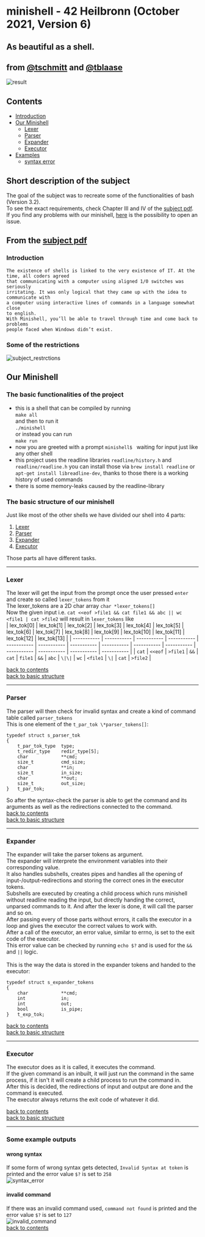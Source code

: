 # minishell - 42 Heilbronn (October 2021, Version 6)
## As beautiful as a shell.<br>
## from [@tschmitt](https://github.com/toni-schmitt) and [@tblaase](https://github.com/tblaase)<br>
![result](https://github.com/toni-schmitt/minishell/blob/main/readme_additions/minishell_result.jpg)
## Contents
- [Introduction](https://github.com/toni-schmitt/minishell#introduction)
- [Our Minishell](https://github.com/toni-schmitt/minishell#our-minishell)
  - [Lexer](https://github.com/toni-schmitt/minishell#lexer)
  - [Parser](https://github.com/toni-schmitt/minishell#parser)
  - [Expander](https://github.com/toni-schmitt/minishell#expander)
  - [Executor](https://github.com/toni-schmitt/minishell#executor)
- [Examples](https://github.com/toni-schmitt/minishell#some-example-outputs)
  - [syntax error](https://github.com/toni-schmitt/minishell#wrong-syntax) 

## Short description of the subject

The goal of the subject was to recreate some of the functionalities of bash (Version 3.2).<br>
To see the exact requirements, check Chapter III and IV of the [subject pdf](https://github.com/toni-schmitt/minishell/blob/main/readme_additions/en.subject.pdf).<br>
If you find any problems with our minishell, [here](https://github.com/toni-schmitt/minishell/issues/new/choose) is the possibility to open an issue.<br>
## From the [subject pdf](https://github.com/toni-schmitt/minishell/blob/main/readme_additions/en.subject.pdf)
### Introduction
```
The existence of shells is linked to the very existence of IT. At the time, all coders agreed
that communicating with a computer using aligned 1/0 switches was seriously
irritating. It was only logical that they came up with the idea to communicate with
a computer using interactive lines of commands in a language somewhat close
to english.
With Minishell, you’ll be able to travel through time and come back to problems
people faced when Windows didn’t exist.
```
### Some of the restrictions
![subject_restrctions](https://github.com/toni-schmitt/minishell/blob/main/readme_additions/minishell_from_subject_pdf.jpg)

## Our Minishell
### The basic functionalities of the project
- this is a shell that can be compiled by running<br>`make all`<br>and then to run it<br>`./minishell`<br>or instead you can run<br>`make run`
- now you are greeted with a prompt `minishell$ `&nbsp;waiting for input just like any other shell
- this project uses the readline libraries `readline/history.h` and `readline/readline.h` you can install those via `brew install readline` or `apt-get install libreadline-dev`, thanks to those there is a working history of used commands
- there is some memory-leaks caused by the readline-library

### The basic structure of our minishell
Just like most of the other shells we have divided our shell into 4 parts:
1. [Lexer](https://github.com/toni-schmitt/minishell#lexer)
2. [Parser](https://github.com/toni-schmitt/minishell#parser)
3. [Expander](https://github.com/toni-schmitt/minishell#expander)
4. [Executor](https://github.com/toni-schmitt/minishell#executor)

Those parts all have different tasks.<br>

----------

### Lexer
The lexer will get the input from the prompt once the user pressed `enter` and create so called `lexer_tokens` from it<br>
The lexer_tokens are a 2D char array `char *lexer_tokens[]`<br>
Now the given input i.e. `cat <<eof >file1 && cat file1 && abc || wc <file1 | cat >file2` will result in `lexer_tokens` like<br>
| lex_tok[0] | lex_tok[1] | lex_tok[2] | lex_tok[3] | lex_tok[4] | lex_tok[5] | lex_tok[6] | lex_tok[7] | lex_tok[8] | lex_tok[9] | lex_tok[10] | lex_tok[11] | lex_tok[12] | lex_tok[13] |
| ----------- | ----------- | ----------- | ----------- | ----------- | ----------- | ----------- | ----------- | ----------- | ----------- | ----------- | ----------- | ----------- | ----------- |
| `cat` | `<<eof` | `>file1` | `&&` | `cat` | `file1` | `&&` | `abc` | `\|\|` | `wc` | `<file1` | `\|` | `cat` | `>file2` |

[back to contents](https://github.com/toni-schmitt/minishell#contents)<br>
[back to basic structure](https://github.com/toni-schmitt/minishell#the-basic-functionalities-of-the-project)<br>

----------

### Parser
The parser will then check for invalid syntax and create a kind of command table called `parser_tokens`<br>
This is one element of the `t_par_tok \*parser_tokens[]`:<br>
```
typedef struct s_parser_tok
{
	t_par_tok_type	type;
	t_redir_type	redir_type[5];
	char			**cmd;
	size_t			cmd_size;
	char			**in;
	size_t			in_size;
	char			**out;
	size_t			out_size;
}	t_par_tok;
```
So after the syntax-check the parser is able to get the command and its arguments as well as the redirections connected to the command.<br>
[back to contents](https://github.com/toni-schmitt/minishell#contents)<br>
[back to basic structure](https://github.com/toni-schmitt/minishell#the-basic-functionalities-of-the-project)<br>

----------

### Expander
The expander will take the parser tokens as argument.<br>
The expander will interprete the environment variables into their corresponding value.<br>
It also handles subshells, creates pipes and handles all the opening of input-/output-redirections and storing the correct ones in the executor tokens.<br>
Subshells are executed by creating a child process which runs minishell without readline reading the input, but directly handing the correct, unparsed commands to it. And after the lexer is done, it will call the parser and so on.<br>
After passing every of those parts without errors, it calls the executor in a loop and gives the executor the correct values to work with.<br>
After a call of the executor, an error value, similar to errno, is set to the exit code of the executor.<br>
This error value can be checked by running `echo $?` and is used for the `&&` and `||` logic.<br><br>
This is the way the data is stored in the expander tokens and handed to the executor:<br>
```
typedef struct s_expander_tokens
{
	char			**cmd;
	int				in;
	int				out;
	bool			is_pipe;
}	t_exp_tok;
```

[back to contents](https://github.com/toni-schmitt/minishell#contents)<br>
[back to basic structure](https://github.com/toni-schmitt/minishell#the-basic-functionalities-of-the-project)<br>

----------

### Executor
The executor does as it is called, it executes the command.<br>
If the given command is an inbuilt, it will just run the command in the same process, if it isn't it will create a child process to run the command in.<br>
After this is decided, the redirections of input and output are done and the command is executed.<br>
The executor always returns the exit code of whatever it did.<br>

[back to contents](https://github.com/toni-schmitt/minishell#contents)<br>
[back to basic structure](https://github.com/toni-schmitt/minishell#the-basic-functionalities-of-the-project)<br>

----------

### Some example outputs

#### wrong syntax
If some form of wrong syntax gets detected, `Invalid Syntax at token` is printed and the error value `$?` is set to `258`<br>
![syntax_error](https://github.com/toni-schmitt/minishell/blob/main/readme_additions/syntax_error.jpg)<br>
#### invalid command
If there was an invalid command used, `command not found` is printed and the error value `$?` is set to `127`<br>
![invalid_command](https://github.com/toni-schmitt/minishell/blob/main/readme_additions/invalid_command.jpg)<br>
[back to contents](https://github.com/toni-schmitt/minishell#contents)<br>

